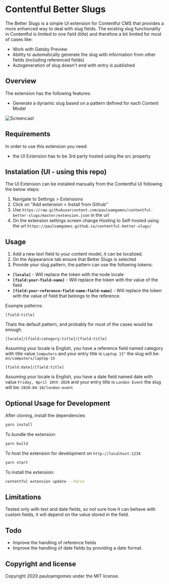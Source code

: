 # Contentful Better Slugs

The Better Slugs is a simple UI extension for Contentful CMS that provides a more enhanced way to deal with slug fields.
The existing slug functionality in Contentful is limited to one field (title) and therefore a bit limited for most of cases like:

- Work with Gatsby Preview
- Ability to automatically generate the slug with information from other fields (including referenced fields)
- Autogeneration of slug doesn't end with entry is published

## Overview

The extension has the following features:

- Generate a dynamic slug based on a pattern defined for each Content Model

![Screencast](https://monosnap.com/image/5X63iQHS9YQ3AfYNPzEPZEIxAmTISY)

## Requirements

In order to use this extension you need:

- the UI Extension has to be 3rd party hosted using the src property

## Instalation (UI - using this repo)

The UI Extension can be installed manually from the Contentful UI following the below steps:

1. Navigate to Settings > Extensions
2. Click on "Add extension > Install from Github"
3. Use `https://raw.githubusercontent.com/pauloamgomes/contentful-better-slugs/master/extension.json` in the url
4. On the extension settings screen change Hosting to Self-hosted using the url `https://pauloamgomes.github.io/contentful-better-slugs/`

## Usage

1. Add a new text field to your content model, it can be localized.
2. On the Appearance tab ensure that Better Slugs is selected
3. Provide your slug pattern, the pattern can use the following tokens:

- **`[locale]`** - Will replace the token with the node locale
- **`[field:your-field-name]`** - Will replace the token with the value of the field
- **`[field:your-reference-field-name:field-name]`** - Will replace the token with the value of field that belongs to the reference.

Example patterns:

```
[field:title]
```

Thats the default pattern, and probably for most of the cases would be enough.

```
[locale]/[field:category:title]/[field:title]
```

Assuming your locale is English, you have a reference field named category with title value `Computers` and your entry title is `Laptop 15"` the slug will be: `en/computers/laptop-15`

```
[field:date]/[field:title]
```

Assuming your locale is English, you have a date field named date with value `Friday, April 10th 2020` and your entry title is `London Event` the slug will be: `2020-04-10/london-event`

## Optional Usage for Development

After cloning, install the dependencies

```bash
yarn install
```

To bundle the extension

```bash
yarn build
```

To host the extension for development on `http://localhost:1234`

```bash
yarn start
```

To install the extension:

```bash
contentful extension update --force
```

## Limitations

Tested only with text and date fields, so not sure how it can behave with custom fields, it will depend on the value stored in the field.

## Todo

- Improve the handling of reference fields
- Improve the handling of date fields by providing a date format.

## Copyright and license

Copyright 2020 pauloamgomes under the MIT license.
